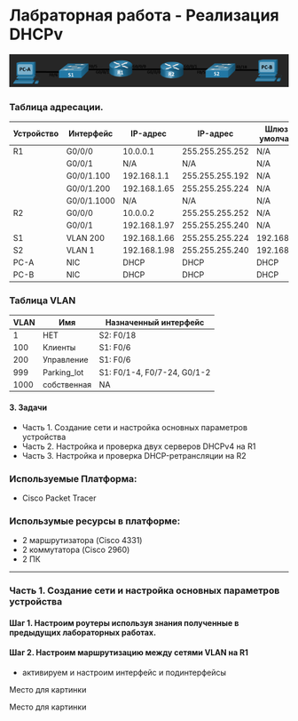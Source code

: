 # Лабраторная работа - Реализация DHCPv

![](https://github.com/Despirant/Desp_Labs/blob/main/pics/Labs8Topology.PNG)

### Таблица адресации.

| Устройство  | Интерфейс  | IP-адрес  | IP-адрес  | Шлюз по умолчанию  |
|---|---|---|---|---|
| R1  | G0/0/0  | 10.0.0.1  | 255.255.255.252  | N/A  |
|   | G0/0/1  | N/A  | N/A  | N/A  |
|   | G0/0/1.100  | 192.168.1.1  | 255.255.255.192  | N/A  |
|   | G0/0/1.200  | 192.168.1.65  | 255.255.255.224  |  N/A |
|   | G0/0/1.1000  | N/A | N/A  | N/A  |
| R2  | G0/0/0  | 10.0.0.2  | 255.255.255.252  | N/A  |
|   | G0/0/1  | 192.168.1.97  | 255.255.255.240  | N/A  |
| S1  | VLAN 200  | 192.168.1.66  | 255.255.255.224  | 192.168.1.65  |
| S2  | VLAN 1  | 192.168.1.98  | 255.255.255.240  | 192.168.1.97  |
| PC-A  | NIC  | DHCP  | DHCP  | DHCP  |
| PC-B  | NIC  | DHCP  | DHCP  | DHCP  |

### Таблица VLAN

|  VLAN | Имя  | Назначенный интерфейс  |
|---|---|---|
| 1  | НЕТ  | S2: F0/18  |
| 100  | Клиенты  | S1: F0/6   |
| 200  | Управление  | S1: F0/6   |
| 999  | Parking_lot  | S1: F0/1-4, F0/7-24, G0/1-2  |
| 1000  | собственная  | NA  |

 #### 3.	Задачи
 - Часть 1. Создание сети и настройка основных параметров устройства
 - Часть 2. Настройка и проверка двух серверов DHCPv4 на R1
 - Часть 3. Настройка и проверка DHCP-ретрансляции на R2



 ### Используемые Платформа:
  - Cisco Packet Tracer
 ### Использумые ресурсы в платформе:
  - 2 маршрутизатора (Cisco 4331)
  - 2 коммутатора (Cisco 2960)
  - 2 ПК

_____

### Часть 1.	Создание сети и настройка основных параметров устройства

#### Шаг 1. Настроим роутеры используя знания полученные в предыдущих лабораторных работах.

#### Шаг 2. Настроим маршрутизацию между сетями VLAN на R1

- активируем и настроим интерфейс и подинтерфейсы

Место для картинки

Место для картинки


